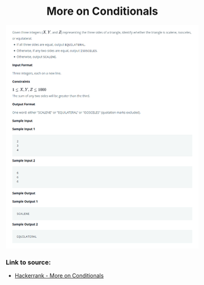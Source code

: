 <h1 align="center">More on Conditionals</h1>

![alt text](https://github.com/matthew01lokiet/Github-repos-images/blob/main/Other/Bash/more_on_conditionals.png)

### Link to source: 
- <a href="https://www.hackerrank.com/challenges/bash-tutorials---more-on-conditionals/problem">Hackerrank - More on Conditionals</a>

